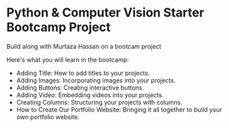 # Python & Computer Vision Starter Bootcamp Project

Build along with Murtaza Hassan on a bootcam project

Here's what you will learn in the bootcamp: 
-  Adding Title: How to add titles to your projects.
-  Adding Images: Incorporating images into your projects.
-  Adding Buttons: Creating interactive buttons.
-  Adding Video: Embedding videos into your projects.
-  Creating Columns: Structuring your projects with columns.
-  How to Create Our Portfolio Website: Bringing it all together to build your own portfolio website.
